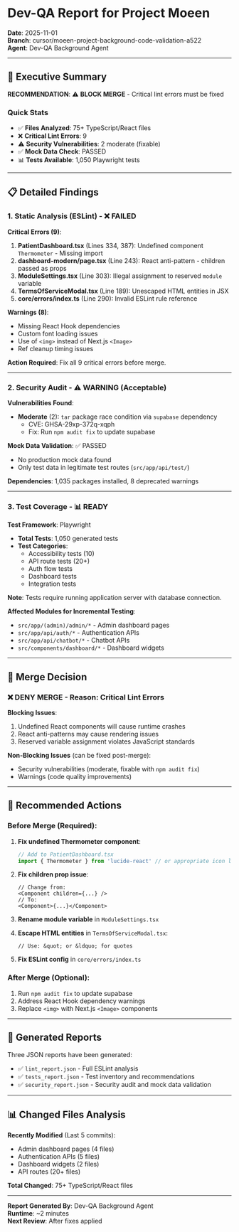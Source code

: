 # Dev-QA Report for Project Moeen
**Date**: 2025-11-01  
**Branch**: cursor/moeen-project-background-code-validation-a522  
**Agent**: Dev-QA Background Agent

---

## 🎯 Executive Summary

**RECOMMENDATION**: ⚠️ **BLOCK MERGE** - Critical lint errors must be fixed

### Quick Stats
- ✅ **Files Analyzed**: 75+ TypeScript/React files
- ❌ **Critical Lint Errors**: 9
- ⚠️ **Security Vulnerabilities**: 2 moderate (fixable)
- ✅ **Mock Data Check**: PASSED
- 📊 **Tests Available**: 1,050 Playwright tests

---

## 📋 Detailed Findings

### 1. Static Analysis (ESLint) - ❌ FAILED

**Critical Errors (9)**:
1. **PatientDashboard.tsx** (Lines 334, 387): Undefined component `Thermometer` - Missing import
2. **dashboard-modern/page.tsx** (Line 243): React anti-pattern - children passed as props
3. **ModuleSettings.tsx** (Line 303): Illegal assignment to reserved `module` variable
4. **TermsOfServiceModal.tsx** (Line 189): Unescaped HTML entities in JSX
5. **core/errors/index.ts** (Line 290): Invalid ESLint rule reference

**Warnings (8)**:
- Missing React Hook dependencies
- Custom font loading issues
- Use of `<img>` instead of Next.js `<Image>`
- Ref cleanup timing issues

**Action Required**: Fix all 9 critical errors before merge.

---

### 2. Security Audit - ⚠️ WARNING (Acceptable)

**Vulnerabilities Found**:
- **Moderate** (2): `tar` package race condition via `supabase` dependency
  - CVE: GHSA-29xp-372q-xqph
  - Fix: Run `npm audit fix` to update supabase

**Mock Data Validation**: ✅ PASSED
- No production mock data found
- Only test data in legitimate test routes (`src/app/api/test/`)

**Dependencies**: 1,035 packages installed, 8 deprecated warnings

---

### 3. Test Coverage - 📊 READY

**Test Framework**: Playwright
- **Total Tests**: 1,050 generated tests
- **Test Categories**:
  - Accessibility tests (10)
  - API route tests (20+)
  - Auth flow tests
  - Dashboard tests
  - Integration tests

**Note**: Tests require running application server with database connection.

**Affected Modules for Incremental Testing**:
- `src/app/(admin)/admin/*` - Admin dashboard pages
- `src/app/api/auth/*` - Authentication APIs
- `src/app/api/chatbot/*` - Chatbot APIs
- `src/components/dashboard/*` - Dashboard widgets

---

## 🚨 Merge Decision

### ❌ DENY MERGE - Reason: Critical Lint Errors

**Blocking Issues**:
1. Undefined React components will cause runtime crashes
2. React anti-patterns may cause rendering issues
3. Reserved variable assignment violates JavaScript standards

**Non-Blocking Issues** (can be fixed post-merge):
- Security vulnerabilities (moderate, fixable with `npm audit fix`)
- Warnings (code quality improvements)

---

## 🔧 Recommended Actions

### Before Merge (Required):
1. **Fix undefined Thermometer component**:
   ```typescript
   // Add to PatientDashboard.tsx
   import { Thermometer } from 'lucide-react' // or appropriate icon library
   ```

2. **Fix children prop issue**:
   ```tsx
   // Change from:
   <Component children={...} />
   // To:
   <Component>{...}</Component>
   ```

3. **Rename module variable** in `ModuleSettings.tsx`

4. **Escape HTML entities** in `TermsOfServiceModal.tsx`:
   ```tsx
   // Use: &quot; or &ldquo; for quotes
   ```

5. **Fix ESLint config** in `core/errors/index.ts`

### After Merge (Optional):
1. Run `npm audit fix` to update supabase
2. Address React Hook dependency warnings
3. Replace `<img>` with Next.js `<Image>` components

---

## 📄 Generated Reports

Three JSON reports have been generated:
- ✅ `lint_report.json` - Full ESLint analysis
- ✅ `tests_report.json` - Test inventory and recommendations
- ✅ `security_report.json` - Security audit and mock data validation

---

## 📊 Changed Files Analysis

**Recently Modified** (Last 5 commits):
- Admin dashboard pages (4 files)
- Authentication APIs (5 files)
- Dashboard widgets (2 files)
- API routes (20+ files)

**Total Changed**: 75+ TypeScript/React files

---

**Report Generated By**: Dev-QA Background Agent  
**Runtime**: ~2 minutes  
**Next Review**: After fixes applied
